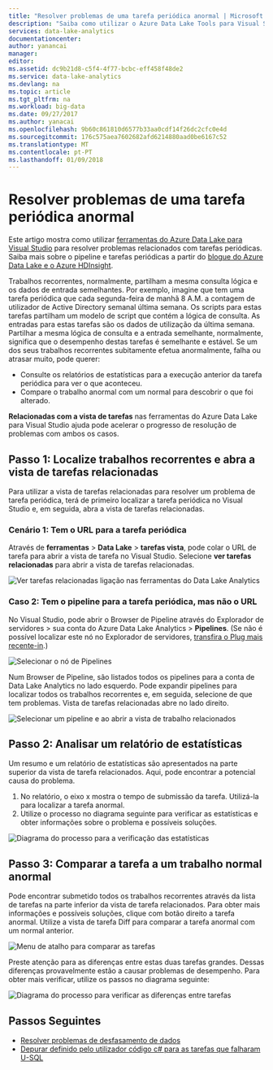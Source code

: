 ```yaml
---
title: "Resolver problemas de uma tarefa periódica anormal | Microsoft Docs"
description: "Saiba como utilizar o Azure Data Lake Tools para Visual Studio para depurar uma tarefa periódica anormal."
services: data-lake-analytics
documentationcenter: 
author: yanancai
manager: 
editor: 
ms.assetid: dc9b21d8-c5f4-4f77-bcbc-eff458f48de2
ms.service: data-lake-analytics
ms.devlang: na
ms.topic: article
ms.tgt_pltfrm: na
ms.workload: big-data
ms.date: 09/27/2017
ms.author: yanacai
ms.openlocfilehash: 9b60c861810d6577b33aa0cdf14f26dc2cfc0e4d
ms.sourcegitcommit: 176c575aea7602682afd6214880aad0be6167c52
ms.translationtype: MT
ms.contentlocale: pt-PT
ms.lasthandoff: 01/09/2018
---
```

# <a name="troubleshoot-an-abnormal-recurring-job"></a>Resolver problemas de uma tarefa periódica anormal

Este artigo mostra como utilizar [ferramentas do Azure Data Lake para Visual Studio](http://aka.ms/adltoolsvs) para resolver problemas relacionados com tarefas periódicas. Saiba mais sobre o pipeline e tarefas periódicas a partir do [blogue do Azure Data Lake e o Azure HDInsight](https://blogs.msdn.microsoft.com/azuredatalake/2017/09/19/managing-pipeline-recurring-jobs-in-azure-data-lake-analytics-made-easy/).

Trabalhos recorrentes, normalmente, partilham a mesma consulta lógica e os dados de entrada semelhantes. Por exemplo, imagine que tem uma tarefa periódica que cada segunda-feira de manhã 8 A.M. a contagem de utilizador de Active Directory semanal última semana. Os scripts para estas tarefas partilham um modelo de script que contém a lógica de consulta. As entradas para estas tarefas são os dados de utilização da última semana. Partilhar a mesma lógica de consulta e a entrada semelhante, normalmente, significa que o desempenho destas tarefas é semelhante e estável. Se um dos seus trabalhos recorrentes subitamente efetua anormalmente, falha ou atrasar muito, pode querer:

- Consulte os relatórios de estatísticas para a execução anterior da tarefa periódica para ver o que aconteceu.
- Compare o trabalho anormal com um normal para descobrir o que foi alterado.

**Relacionadas com a vista de tarefas** nas ferramentas do Azure Data Lake para Visual Studio ajuda pode acelerar o progresso de resolução de problemas com ambos os casos.

## <a name="step-1-find-recurring-jobs-and-open-related-job-view"></a>Passo 1: Localize trabalhos recorrentes e abra a vista de tarefas relacionadas

Para utilizar a vista de tarefas relacionadas para resolver um problema de tarefa periódica, terá de primeiro localizar a tarefa periódica no Visual Studio e, em seguida, abra a vista de tarefas relacionadas.

### <a name="case-1-you-have-the-url-for-the-recurring-job"></a>Cenário 1: Tem o URL para a tarefa periódica

Através de **ferramentas** > **Data Lake** > **tarefas vista**, pode colar o URL de tarefa para abrir a vista de tarefa no Visual Studio. Selecione **ver tarefas relacionadas** para abrir a vista de tarefas relacionadas.

![Ver tarefas relacionadas ligação nas ferramentas do Data Lake Analytics](./media/data-lake-analytics-data-lake-tools-debug-recurring-job/view-related-job.png)
 
### <a name="case-2-you-have-the-pipeline-for-the-recurring-job-but-not-the-url"></a>Caso 2: Tem o pipeline para a tarefa periódica, mas não o URL

No Visual Studio, pode abrir o Browser de Pipeline através do Explorador de servidores > sua conta do Azure Data Lake Analytics > **Pipelines**. (Se não é possível localizar este nó no Explorador de servidores, [transfira o Plug mais recente-in](http://aka.ms/adltoolsvs).) 

![Selecionar o nó de Pipelines](./media/data-lake-analytics-data-lake-tools-debug-recurring-job/pipeline-browser.png)

Num Browser de Pipeline, são listados todos os pipelines para a conta de Data Lake Analytics no lado esquerdo. Pode expandir pipelines para localizar todos os trabalhos recorrentes e, em seguida, selecione de que tem problemas. Vista de tarefas relacionadas abre no lado direito.

![Selecionar um pipeline e ao abrir a vista de trabalho relacionados](./media/data-lake-analytics-data-lake-tools-debug-recurring-job/recurring-job-view.png)

## <a name="step-2-analyze-a-statistics-report"></a>Passo 2: Analisar um relatório de estatísticas

Um resumo e um relatório de estatísticas são apresentados na parte superior da vista de tarefa relacionados. Aqui, pode encontrar a potencial causa do problema. 

1.  No relatório, o eixo x mostra o tempo de submissão da tarefa. Utilizá-la para localizar a tarefa anormal.
2.  Utilize o processo no diagrama seguinte para verificar as estatísticas e obter informações sobre o problema e possíveis soluções.

![Diagrama do processo para a verificação das estatísticas](./media/data-lake-analytics-data-lake-tools-debug-recurring-job/recurring-job-metrics-debugging-flow.png)

## <a name="step-3-compare-the-abnormal-job-to-a-normal-job"></a>Passo 3: Comparar a tarefa a um trabalho normal anormal

Pode encontrar submetido todos os trabalhos recorrentes através da lista de tarefas na parte inferior da vista de tarefa relacionados. Para obter mais informações e possíveis soluções, clique com botão direito a tarefa anormal. Utilize a vista de tarefa Diff para comparar a tarefa anormal com um normal anterior.

![Menu de atalho para comparar as tarefas](./media/data-lake-analytics-data-lake-tools-debug-recurring-job/compare-job.png)

Preste atenção para as diferenças entre estas duas tarefas grandes. Dessas diferenças provavelmente estão a causar problemas de desempenho. Para obter mais verificar, utilize os passos no diagrama seguinte:

![Diagrama do processo para verificar as diferenças entre tarefas](./media/data-lake-analytics-data-lake-tools-debug-recurring-job/recurring-job-diff-debugging-flow.png)

## <a name="next-steps"></a>Passos Seguintes

* [Resolver problemas de desfasamento de dados](data-lake-analytics-data-lake-tools-data-skew-solutions.md)
* [Depurar definido pelo utilizador código c# para as tarefas que falharam U-SQL](data-lake-analytics-debug-u-sql-jobs.md)